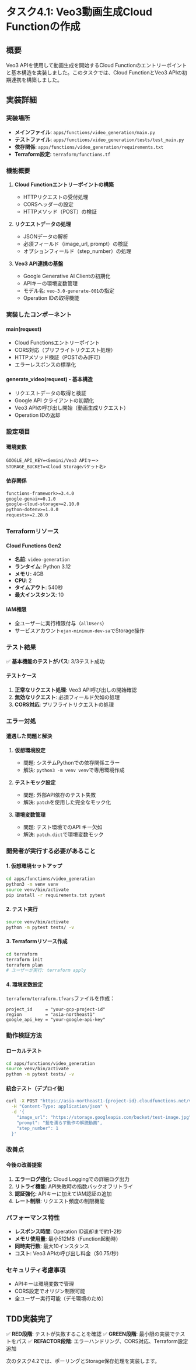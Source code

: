 # タスク4.1: Veo3動画生成Cloud Functionの作成

## 概要

Veo3 APIを使用して動画生成を開始するCloud Functionのエントリーポイントと基本構造を実装しました。このタスクでは、Cloud FunctionとVeo3 APIの初期連携を構築しました。

## 実装詳細

### 実装場所
- **メインファイル**: `apps/functions/video_generation/main.py`
- **テストファイル**: `apps/functions/video_generation/tests/test_main.py`
- **依存関係**: `apps/functions/video_generation/requirements.txt`
- **Terraform設定**: `terraform/functions.tf`

### 機能概要

1. **Cloud Functionエントリーポイントの構築**
   - HTTPリクエストの受付処理
   - CORSヘッダーの設定
   - HTTPメソッド（POST）の検証

2. **リクエストデータの処理**
   - JSONデータの解析
   - 必須フィールド（image_url, prompt）の検証
   - オプションフィールド（step_number）の処理

3. **Veo3 API連携の基盤**
   - Google Generative AI Clientの初期化
   - APIキーの環境変数管理
   - モデル名: `veo-3.0-generate-001`の指定
   - Operation IDの取得機能

### 実装したコンポーネント

#### main(request)
- Cloud Functionsエントリーポイント
- CORS対応（プリフライトリクエスト処理）
- HTTPメソッド検証（POSTのみ許可）
- エラーレスポンスの標準化

#### generate_video(request) - 基本構造
- リクエストデータの取得と検証
- Google API クライアントの初期化
- Veo3 APIの呼び出し開始（動画生成リクエスト）
- Operation IDの返却

### 設定項目

#### 環境変数
```env
GOOGLE_API_KEY=<Gemini/Veo3 APIキー>
STORAGE_BUCKET=<Cloud Storageバケット名>
```

#### 依存関係
```txt
functions-framework>=3.4.0
google-genai>=0.1.0
google-cloud-storage>=2.10.0
python-dotenv>=1.0.0
requests>=2.28.0
```

### Terraformリソース

#### Cloud Functions Gen2
- **名前**: `video-generation`
- **ランタイム**: Python 3.12
- **メモリ**: 4GB
- **CPU**: 2
- **タイムアウト**: 540秒
- **最大インスタンス**: 10

#### IAM権限
- 全ユーザーに実行権限付与（`allUsers`）
- サービスアカウント`ejan-minimum-dev-sa`でStorage操作

### テスト結果

✅ **基本機能のテストがパス**: 3/3テスト成功

#### テストケース
1. **正常なリクエスト処理**: Veo3 API呼び出しの開始確認
2. **無効なリクエスト**: 必須フィールド欠如の処理
3. **CORS対応**: プリフライトリクエストの処理

### エラー対処

#### 遭遇した問題と解決

1. **仮想環境設定**
   - 問題: システムPythonでの依存関係エラー
   - 解決: `python3 -m venv venv`で専用環境作成

2. **テストモック設定**
   - 問題: 外部API依存のテスト失敗
   - 解決: `patch`を使用した完全なモック化

3. **環境変数管理**
   - 問題: テスト環境でのAPI キー欠如
   - 解決: `patch.dict`で環境変数モック

### 開発者が実行する必要があること

#### 1. 仮想環境セットアップ
```bash
cd apps/functions/video_generation
python3 -m venv venv
source venv/bin/activate
pip install -r requirements.txt pytest
```

#### 2. テスト実行
```bash
source venv/bin/activate
python -m pytest tests/ -v
```

#### 3. Terraformリソース作成
```bash
cd terraform
terraform init
terraform plan
# ユーザーが実行: terraform apply
```

#### 4. 環境変数設定
`terraform/terraform.tfvars`ファイルを作成：
```hcl
project_id     = "your-gcp-project-id"
region         = "asia-northeast1"
google_api_key = "your-google-api-key"
```

### 動作検証方法

#### ローカルテスト
```bash
cd apps/functions/video_generation
source venv/bin/activate
python -m pytest tests/ -v
```

#### 統合テスト（デプロイ後）
```bash
curl -X POST "https://asia-northeast1-{project-id}.cloudfunctions.net/video-generation" \
  -H "Content-Type: application/json" \
  -d '{
    "image_url": "https://storage.googleapis.com/bucket/test-image.jpg",
    "prompt": "髪を濡らす動作の解説動画",
    "step_number": 1
  }'
```

### 改善点

#### 今後の改善提案

1. **エラーログ強化**: Cloud Loggingでの詳細ログ出力
2. **リトライ機能**: API失敗時の指数バックオフリトライ
3. **認証強化**: APIキーに加えてIAM認証の追加
4. **レート制限**: リクエスト頻度の制限機能

### パフォーマンス特性

- **レスポンス時間**: Operation ID返却まで約1-2秒
- **メモリ使用量**: 最小512MB（Function起動時）
- **同時実行数**: 最大10インスタンス
- **コスト**: Veo3 APIの呼び出し料金（$0.75/秒）

### セキュリティ考慮事項

- APIキーは環境変数で管理
- CORS設定でオリジン制限可能
- 全ユーザー実行可能（デモ環境のため）

## TDD実装完了

✅ **RED段階**: テストが失敗することを確認
✅ **GREEN段階**: 最小限の実装でテストをパス
✅ **REFACTOR段階**: エラーハンドリング、CORS対応、Terraform設定追加

次のタスク4.2では、ポーリングとStorage保存処理を実装します。